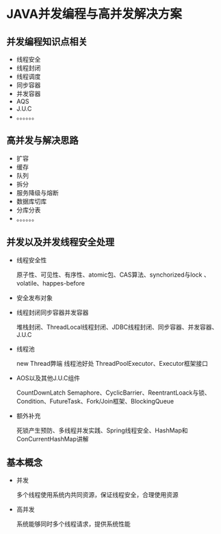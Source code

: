 # JAVA并发编程与高并发解决方案





## 并发编程知识点相关

- 线程安全
- 线程封闭
- 线程调度
- 同步容器
- 并发容器
- AQS
- J.U.C
- 。。。。。。



## 高并发与解决思路

- 扩容
- 缓存
- 队列
- 拆分
- 服务降级与熔断
- 数据库切库
- 分库分表
- 。。。。。。



## 并发以及并发线程安全处理

- 线程安全性

  原子性、可见性、有序性、atomic包、CAS算法、synchorized与lock 、volatile、happes-before

- 安全发布对象

- 线程封闭同步容器并发容器

  堆栈封闭、ThreadLocal线程封闭、JDBC线程封闭、同步容器、并发容器、J.U.C

- 线程池

  new Thread弊端 线程池好处 ThreadPoolExecutor、Executor框架接口

- AOS以及其他J.U.C组件

  CountDownLatch Semaphore、CyclicBarrier、ReentrantLoack与锁、Condition、FutureTask、Fork/Join框架、BlockingQueue

- 额外补充

  死锁产生预防、多线程并发实践、Spring线程安全、HashMap和ConCurrentHashMap讲解
  
 ## 基本概念
 
- 并发

  多个线程使用系统内共同资源，保证线程安全，合理使用资源
  
- 高并发

  系统能够同时多个线程请求，提供系统性能
